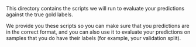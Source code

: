 This directory contains the scripts we will run to evaluate your predictions against the true gold labels.

We provide you these scripts so you can make sure that you predictions are in the correct format, and you can also use 
it to evaluate your predictions on samples that you do have their labels (for example, your validation split).
